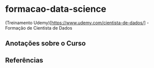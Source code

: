 # formacao-data-science
(Treinamento Udemy)[https://www.udemy.com/cientista-de-dados/] - Formação de Cientista de Dados


## Anotações sobre o Curso


## Referências
